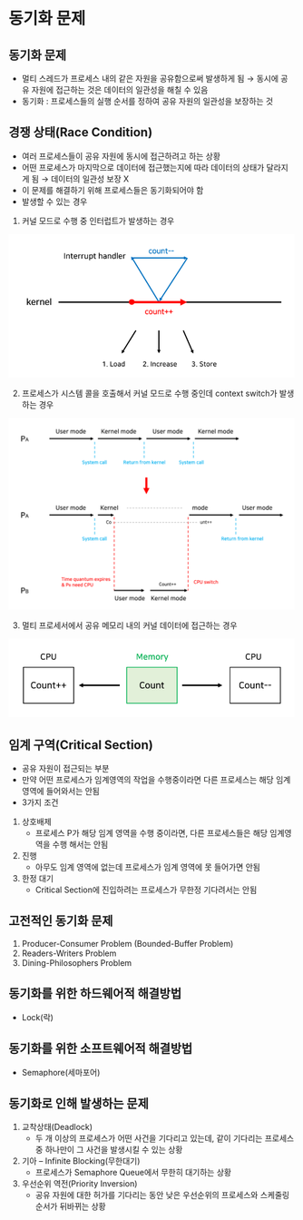 # 동기화 문제

## 동기화 문제

- 멀티 스레드가 프로세스 내의 같은 자원을 공유함으로써 발생하게 됨 → 동시에 공유 자원에 접근하는 것은 데이터의 일관성을 해칠 수 있음
- 동기화 : 프로세스들의 실행 순서를 정하여 공유 자원의 일관성을 보장하는 것

## 경쟁 상태(Race Condition)

- 여러 프로세스들이 공유 자원에 동시에 접근하려고 하는 상황
- 어떤 프로세스가 마지막으로 데이터에 접근했는지에 따라 데이터의 상태가 달라지게 됨 → 데이터의 일관성 보장 X
- 이 문제를 해결하기 위해 프로세스들은 동기화되어야 함
- 발생할 수 있는 경우

1. 커널 모드로 수행 중 인터럽트가 발생하는 경우

<div align=center>
    <img src="../assets/interrupt.png" width="600"/>
</div>

2. 프로세스가 시스템 콜을 호출해서 커널 모드로 수행 중인데 context switch가 발생하는 경우

<div align=center>
    <img src="../assets/kernel mode.png" width="600"/>
</div>

3. 멀티 프로세서에서 공유 메모리 내의 커널 데이터에 접근하는 경우

<div align=center>
    <img src="../assets/memory kernel.png" width="600"/>
</div>

## 임계 구역(Critical Section)

- 공유 자원이 접근되는 부분
- 만약 어떤 프로세스가 임계영역의 작업을 수행중이라면 다른 프로세스는 해당 임계 영역에 들어와서는 안됨
- 3가지 조건

1. 상호배제
   - 프로세스 P가 해당 임계 영역을 수행 중이라면, 다른 프로세스들은 해당 임계영역을 수행 해서는 안됨
2. 진행
   - 아무도 임계 영역에 없는데 프로세스가 임계 영역에 못 들어가면 안됨
3. 한정 대기
   - Critical Section에 진입하려는 프로세스가 무한정 기다려서는 안됨

## 고전적인 동기화 문제

1. Producer-Consumer Problem (Bounded-Buffer Problem)
2. Readers-Writers Problem
3. Dining-Philosophers Problem

## 동기화를 위한 하드웨어적 해결방법

- Lock(락)

## 동기화를 위한 소프트웨어적 해결방법

- Semaphore(세마포어)

## 동기화로 인해 발생하는 문제

1. 교착상태(Deadlock)
   - 두 개 이상의 프로세스가 어떤 사건을 기다리고 있는데, 같이 기다리는 프로세스 중 하나만이 그 사건을 발생시킬 수 있는 상황
2. 기아 – Infinite Blocking(무한대기)
   - 프로세스가 Semaphore Queue에서 무한히 대기하는 상황
3. 우선순위 역전(Priority Inversion)
   - 공유 자원에 대한 허가를 기다리는 동안 낮은 우선순위의 프로세스와 스케줄링 순서가 뒤바뀌는 상황
